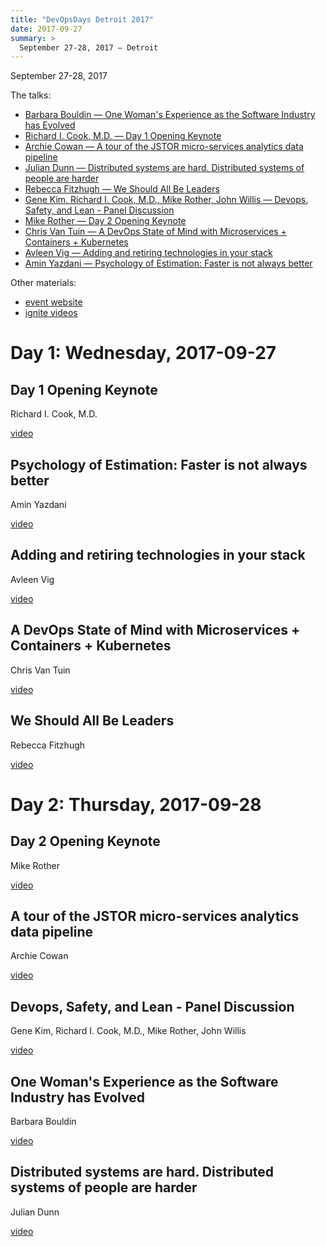 ```yaml
---
title: "DevOpsDays Detroit 2017"
date: 2017-09-27
summary: >
  September 27-28, 2017 — Detroit
---
```


September 27-28, 2017

The talks:

* [Barbara Bouldin — One Woman's Experience as the Software Industry has Evolved](#bouldin)
* [Richard I. Cook, M.D. — Day 1 Opening Keynote](#cook)
* [Archie Cowan — A tour of the JSTOR micro-services analytics data pipeline](#cowan)
* [Julian Dunn — Distributed systems are hard. Distributed systems of people are harder](#dunn)
* [Rebecca Fitzhugh — We Should All Be Leaders](#fitzhugh)
* [Gene Kim, Richard I. Cook, M.D., Mike Rother, John Willis — Devops, Safety, and Lean - Panel Discussion](#kim-cook-rother-willis)
* [Mike Rother — Day 2 Opening Keynote](#rother)
* [Chris Van Tuin — A DevOps State of Mind with Microservices + Containers + Kubernetes](#van-tuin)
* [Avleen Vig — Adding and retiring technologies in your stack](#vig)
* [Amin Yazdani — Psychology of Estimation: Faster is not always better](#yazdani)

Other materials:

* [event website](https://devopsdays.org/events/2017-detroit/welcome/)
* [ignite videos](https://www.youtube.com/watch?v=hJDp6CLvTAQ)


# Day 1: Wednesday, 2017-09-27

## <a name="cook"></a> Day 1 Opening Keynote

Richard I. Cook, M.D.

[video](https://www.youtube.com/watch?v=4jRqtciRQds)

## <a name="yazdani"></a> Psychology of Estimation: Faster is not always better

Amin Yazdani

[video](https://www.youtube.com/watch?v=b9JWJ55OcSU)

## <a name="vig"></a> Adding and retiring technologies in your stack

Avleen Vig

[video](https://www.youtube.com/watch?v=ZHeFcL36C5o)

## <a name="van-tuin"></a> A DevOps State of Mind with Microservices + Containers + Kubernetes

Chris Van Tuin

[video](https://www.youtube.com/watch?v=g7gkNBFUlas)

## <a name="fitzhugh"></a> We Should All Be Leaders

Rebecca Fitzhugh

[video](https://www.youtube.com/watch?v=A0ATWTDep9g)


# Day 2: Thursday, 2017-09-28

## <a name="rother"></a> Day 2 Opening Keynote

Mike Rother

[video](https://www.youtube.com/watch?v=wnZfqA9xjco)

## <a name="cowan"></a> A tour of the JSTOR micro-services analytics data pipeline

Archie Cowan

[video](https://www.youtube.com/watch?v=v3U2FoAJWd4)

## <a name="kim-cook-rother-willis"></a> Devops, Safety, and Lean - Panel Discussion

Gene Kim, Richard I. Cook, M.D., Mike Rother, John Willis

[video](https://www.youtube.com/watch?v=qu1cofVa4Ys)

## <a name="bouldin"></a> One Woman's Experience as the Software Industry has Evolved

Barbara Bouldin

[video](https://www.youtube.com/watch?v=nlWNnan7kpY)

## <a name="dunn"></a> Distributed systems are hard. Distributed systems of people are harder

Julian Dunn

[video](https://www.youtube.com/watch?v=Fle3mw7oxAg)
